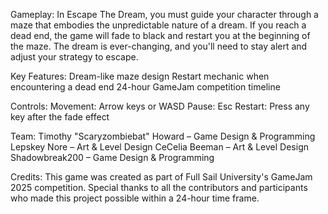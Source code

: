 Gameplay:
In Escape The Dream, you must guide your character through a maze that embodies the unpredictable nature of a dream. If you reach a dead end, the game will fade to black and restart you at the beginning of the maze. The dream is ever-changing, and you'll need to stay alert and adjust your strategy to escape.

Key Features:
Dream-like maze design
Restart mechanic when encountering a dead end
24-hour GameJam competition timeline

Controls:
Movement: Arrow keys or WASD
Pause: Esc
Restart: Press any key after the fade effect

Team:
Timothy "Scaryzombiebat" Howard – Game Design & Programming
Lepskey Nore – Art & Level Design
CeCelia Beeman – Art & Level Design
Shadowbreak200 – Game Design & Programming

Credits:
This game was created as part of Full Sail University's GameJam 2025 competition. Special thanks to all the contributors and participants who made this project possible within a 24-hour time frame.
